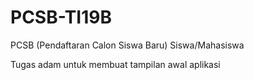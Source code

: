 # PCSB-TI19B
PCSB (Pendaftaran Calon Siswa Baru) Siswa/Mahasiswa

Tugas adam untuk membuat tampilan awal aplikasi
